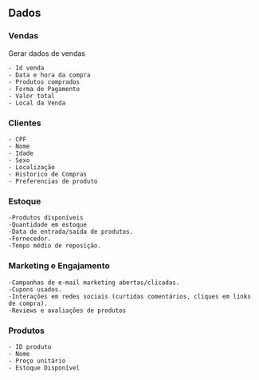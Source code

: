 ## Dados 
### Vendas 
Gerar dados de vendas 

    - Id venda
    - Data e hora da compra
    - Produtos comprados
    - Forma de Pagamento
    - Valor total
    - Local da Venda

    
### Clientes
    
    - CPF
    - Nome 
    - Idade
    - Sexo
    - Localização
    - Historico de Compras
    - Preferencias de produto 

### Estoque

    -Produtos disponíveis
    -Quantidade em estoque
    -Data de entrada/saída de produtos.
    -Fornecedor.
    -Tempo médio de reposição.


### Marketing e Engajamento 
    -Campanhas de e-mail marketing abertas/clicadas.
    -Cupons usados.
    -Interações em redes sociais (curtidas comentários, cliques em links de compra).
    -Reviews e avaliações de produtos

### Produtos 
    - ID produto
    - Nome
    - Preço unitário
    - Estoque Disponível

